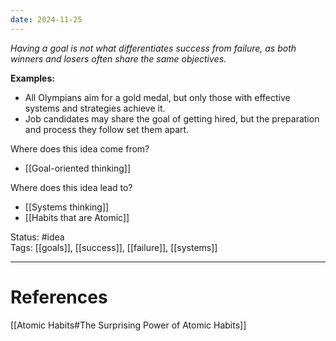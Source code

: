 ```yaml
---
date: 2024-11-25
---
```

_Having a goal is not what differentiates success from failure, as both winners and losers often share the same objectives._

**Examples:**
- All Olympians aim for a gold medal, but only those with effective systems and strategies achieve it.
- Job candidates may share the goal of getting hired, but the preparation and process they follow set them apart.

Where does this idea come from?  
- [[Goal-oriented thinking]]

Where does this idea lead to?  
- [[Systems thinking]]
- [[Habits that are Atomic]]

Status: #idea  
Tags: [[goals]], [[success]], [[failure]], [[systems]]

---
# References
[[Atomic Habits#The Surprising Power of Atomic Habits]]